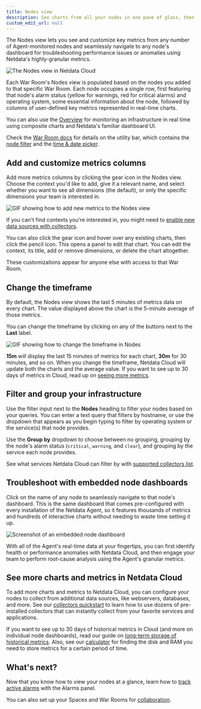 ```yaml
---
title: Nodes view
description: See charts from all your nodes in one pane of glass, then dive in to embedded dashboards for granular troubleshooting of ongoing issues.
custom_edit_url: null
---
```


The Nodes view lets you see and customize key metrics from any number of Agent-monitored nodes and seamlessly navigate
to any node's dashboard for troubleshooting performance issues or anomalies using Netdata's highly-granular metrics.

![The Nodes view in Netdata
Cloud](https://user-images.githubusercontent.com/1153921/95637682-313d7880-0a47-11eb-8d0b-4611a5dae431.png)

Each War Room's Nodes view is populated based on the nodes you added to that specific War Room. Each node occupies a
single row, first featuring that node's alarm status (yellow for warnings, red for critical alarms) and operating
system, some essential information about the node, followed by columns of user-defined key metrics represented in
real-time charts.

You can also use the [Overview](/docs/cloud/visualize/overview) for monitoring an infrastructure in real time using
composite charts and Netdata's familiar dashboard UI.

Check the [War Room docs](/docs/cloud/war-rooms) for details on the utility bar, which contains the [node
filter](/docs/cloud/war-rooms#node-filter) and the [time &amp; date picker](/docs/cloud/war-rooms#time--date-picker).

## Add and customize metrics columns

Add more metrics columns by clicking the gear icon in the Nodes view. Choose the context you'd like to add, give it a
relevant name, and select whether you want to see all dimensions (the default), or only the specific dimensions your
team is interested in.

![GIF showing how to add new metrics to the Nodes
view](https://user-images.githubusercontent.com/1153921/87456847-593e4c80-c5bc-11ea-8063-80c768d4cf6e.gif)

If you can't find contexts you're interested in, you might need to [enable new data sources with
collectors](#see-more-charts-and-metrics-in-netdata-cloud).

You can also click the gear icon and hover over any existing charts, then click the pencil icon. This opens a panel to
edit that chart. You can edit the context, its title, add or remove dimensions, or delete the chart altogether.

These customizations appear for anyone else with access to that War Room.

## Change the timeframe

By default, the Nodes view shows the last 5 minutes of metrics data on every chart. The value displayed above the chart
is the 5-minute average of those metrics.

You can change the timeframe by clicking on any of the buttons next to the **Last** label. 

![GIF showing how to change the timeframe in
Nodes](https://user-images.githubusercontent.com/1153921/87457127-bf2ad400-c5bc-11ea-9f3b-9afa4e4f1855.gif)

**15m** will display the last 15 minutes of metrics for each chart, **30m** for 30 minutes, and so on. When you change
the timeframe, Netdata Cloud will update both the charts and the average value. If you want to see up to 30 days of
metrics in Cloud, read up on [seeing more metrics](#see-more-charts-and-metrics-in-netdata-cloud).

## Filter and group your infrastructure

Use the filter input next to the **Nodes** heading to filter your nodes based on your queries. You can enter a text
query that filters by hostname, or use the dropdown that appears as you begin typing to filter by operating system or
the service(s) that node provides.

Use the **Group by** dropdown to choose between no grouping, grouping by the node's alarm status (`critical`, `warning`,
and `clear`), and grouping by the service each node provides.

See what services Netdata Cloud can filter by with [supported collectors list](/docs/agent/collectors/collectors).

## Troubleshoot with embedded node dashboards

Click on the name of any node to seamlessly navigate to that node's dashboard. This is the same dashboard that comes
pre-configured with every installation of the Netdata Agent, so it features thousands of metrics and hundreds of
interactive charts without needing to waste time setting it up.

![Screenshot of an embedded node
dashboard](https://user-images.githubusercontent.com/1153921/87457036-9b678e00-c5bc-11ea-977d-ad561a73beef.png)

With all of the Agent's real-time data at your fingertips, you can first identify health or performance anomalies with
Netdata Cloud, and then engage your team to perform root-cause analysis using the Agent's granular metrics.

## See more charts and metrics in Netdata Cloud

To add more charts and metrics to Netdata Cloud, you can configure your nodes to collect from additional data sources,
like webservers, databases, and more. See our [collectors quickstart](/docs/agent/collectors/quickstart) to learn how to
use dozens of pre-installed collectors that can instantly collect from your favorite services and applications.

If you want to see up to 30 days of historical metrics in Cloud (and more on individual node dashboards), read our guide
on [long-term storage of historical metrics](/guides/longer-metrics-storage). Also, see our
[calculator](/docs/store/change-metrics-storage#calculate-the-system-resources-RAM-disk-space-needed-to-store-metrics)
for finding the disk and RAM you need to store metrics for a certain period of time.

## What's next?

Now that you know how to view your nodes at a glance, learn how to [track active alarms](/docs/cloud/monitor/alarms)
with the Alarms panel.

You can also set up your Spaces and War Rooms for [collaboration](/docs/cloud/collaborate).
